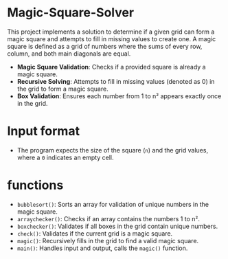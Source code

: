 # Magic-Square-Solver
This project implements a solution to determine if a given grid can form a magic square and attempts to fill in missing values to create one. A magic square is defined as a grid of numbers where the sums of every row, column, and both main diagonals are equal.

- **Magic Square Validation**: Checks if a provided square is already a magic square.
- **Recursive Solving**: Attempts to fill in missing values (denoted as 0) in the grid to form a magic square.
- **Box Validation**: Ensures each number from 1 to n² appears exactly once in the grid.

# Input format
   - The program expects the size of the square (`n`) and the grid values, where a `0` indicates an empty cell.

# functions
- `bubblesort()`: Sorts an array for validation of unique numbers in the magic square.
- `arraychecker()`: Checks if an array contains the numbers 1 to n².
- `boxchecker()`: Validates if all boxes in the grid contain unique numbers.
- `check()`: Validates if the current grid is a magic square.
- `magic()`: Recursively fills in the grid to find a valid magic square.
- `main()`: Handles input and output, calls the `magic()` function.
